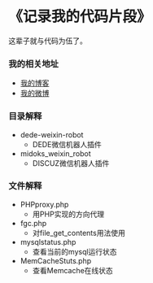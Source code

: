 《记录我的代码片段》
====================

这辈子就与代码为伍了。

### 我的相关地址
- [我的博客](http://midoks.cachecha.com)
- [我的微博](http://weibo.com/u/1504761980)

### 目录解释
- dede-weixin-robot 
	- DEDE微信机器人插件
- midoks_weixin_robot
	- DISCUZ微信机器人插件

### 文件解释
- PHPproxy.php
	- 用PHP实现的方向代理
- fgc.php
	- 对file_get_contents用法使用
- mysqlstatus.php
	- 查看当前的mysql运行状态
- MemCacheStuts.php
	- 查看Memcache在线状态
